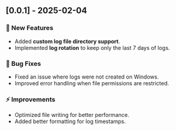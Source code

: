 ## [0.0.1] - 2025-02-04
### 🚀 New Features
- Added **custom log file directory support**.
- Implemented **log rotation** to keep only the last 7 days of logs.

### 🐛 Bug Fixes
- Fixed an issue where logs were not created on Windows.
- Improved error handling when file permissions are restricted.

### ⚡ Improvements
- Optimized file writing for better performance.
- Added better formatting for log timestamps.
